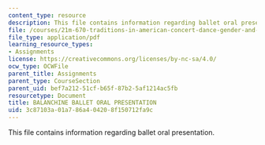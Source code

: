 ```yaml
---
content_type: resource
description: This file contains information regarding ballet oral presentation.
file: /courses/21m-670-traditions-in-american-concert-dance-gender-and-autobiography-spring-2008/3c87103a01a786a404208f150712fa9c_MIT21M_670S08_orals.pdf
file_type: application/pdf
learning_resource_types:
- Assignments
license: https://creativecommons.org/licenses/by-nc-sa/4.0/
ocw_type: OCWFile
parent_title: Assignments
parent_type: CourseSection
parent_uid: bef7a212-51cf-b65f-87b2-5af1214ac5fb
resourcetype: Document
title: BALANCHINE BALLET ORAL PRESENTATION
uid: 3c87103a-01a7-86a4-0420-8f150712fa9c
---
```

This file contains information regarding ballet oral presentation.